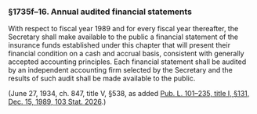 ### §1735f–16. Annual audited financial statements ###

With respect to fiscal year 1989 and for every fiscal year thereafter, the Secretary shall make available to the public a financial statement of the insurance funds established under this chapter that will present their financial condition on a cash and accrual basis, consistent with generally accepted accounting principles. Each financial statement shall be audited by an independent accounting firm selected by the Secretary and the results of such audit shall be made available to the public.

(June 27, 1934, ch. 847, title V, §538, as added [Pub. L. 101–235, title I, §131, Dec. 15, 1989, 103 Stat. 2026](/statviewer.htm?volume=103&page=2026).)
